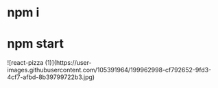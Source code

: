 <h1>npm i</h1>
<h1>npm start</h1>
![react-pizza (1)](https://user-images.githubusercontent.com/105391964/199962998-cf792652-9fd3-4cf7-afbd-8b39799722b3.jpg)

